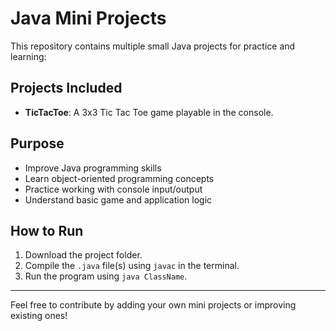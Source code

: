 # Java Mini Projects

This repository contains multiple small Java projects for practice and learning:

## Projects Included

- **TicTacToe**: A 3x3 Tic Tac Toe game playable in the console.
## Purpose

- Improve Java programming skills
- Learn object-oriented programming concepts
- Practice working with console input/output
- Understand basic game and application logic

## How to Run

1. Download the project folder.
2. Compile the `.java` file(s) using `javac` in the terminal.
3. Run the program using `java ClassName`.

---

Feel free to contribute by adding your own mini projects or improving existing ones!
